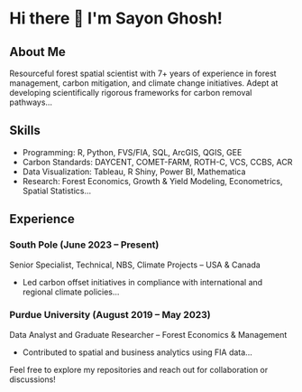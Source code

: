 # Hi there 👋 I'm Sayon Ghosh!

## About Me
Resourceful forest spatial scientist with 7+ years of experience in forest management, carbon mitigation, and climate change initiatives. Adept at developing scientifically rigorous frameworks for carbon removal pathways...

## Skills
- Programming: R, Python, FVS/FIA, SQL, ArcGIS, QGIS, GEE
- Carbon Standards: DAYCENT, COMET-FARM, ROTH-C, VCS, CCBS, ACR
- Data Visualization: Tableau, R Shiny, Power BI, Mathematica
- Research: Forest Economics, Growth & Yield Modeling, Econometrics, Spatial Statistics...

## Experience
### South Pole (June 2023 – Present)
Senior Specialist, Technical, NBS, Climate Projects – USA & Canada
- Led carbon offset initiatives in compliance with international and regional climate policies...

### Purdue University (August 2019 – May 2023)
Data Analyst and Graduate Researcher – Forest Economics & Management
- Contributed to spatial and business analytics using FIA data...

Feel free to explore my repositories and reach out for collaboration or discussions!

